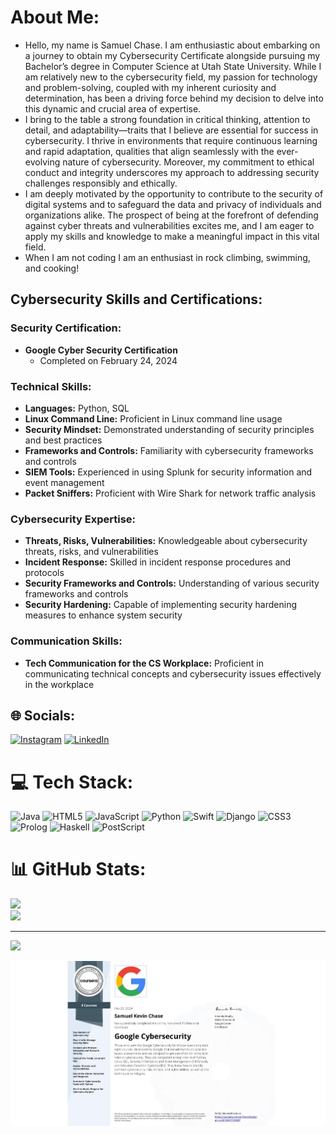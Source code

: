 #  About Me:
- Hello, my name is Samuel Chase. I am enthusiastic about embarking on a journey to obtain my Cybersecurity Certificate alongside pursuing my Bachelor’s degree in Computer Science at Utah State University. While I am relatively new to the cybersecurity field, my passion for technology and problem-solving, coupled with my inherent curiosity and determination, has been a driving force behind my decision to delve into this dynamic and crucial area of expertise.
- I bring to the table a strong foundation in critical thinking, attention to detail, and adaptability—traits that I believe are essential for success in cybersecurity. I thrive in environments that require continuous learning and rapid adaptation, qualities that align seamlessly with the ever-evolving nature of cybersecurity. Moreover, my commitment to ethical conduct and integrity underscores my approach to addressing security challenges responsibly and ethically.
- I am deeply motivated by the opportunity to contribute to the security of digital systems and to safeguard the data and privacy of individuals and organizations alike. The prospect of being at the forefront of defending against cyber threats and vulnerabilities excites me, and I am eager to apply my skills and knowledge to make a meaningful impact in this vital field. 
- When I am not coding I am an enthusiast in rock climbing, swimming, and cooking!

## Cybersecurity Skills and Certifications:

### Security Certification:
- **Google Cyber Security Certification**
  - Completed on February 24, 2024

### Technical Skills:
- **Languages:** Python, SQL
- **Linux Command Line:** Proficient in Linux command line usage
- **Security Mindset:** Demonstrated understanding of security principles and best practices
- **Frameworks and Controls:** Familiarity with cybersecurity frameworks and controls
- **SIEM Tools:** Experienced in using Splunk for security information and event management
- **Packet Sniffers:** Proficient with Wire Shark for network traffic analysis

### Cybersecurity Expertise:
- **Threats, Risks, Vulnerabilities:** Knowledgeable about cybersecurity threats, risks, and vulnerabilities
- **Incident Response:** Skilled in incident response procedures and protocols
- **Security Frameworks and Controls:** Understanding of various security frameworks and controls
- **Security Hardening:** Capable of implementing security hardening measures to enhance system security

### Communication Skills:
- **Tech Communication for the CS Workplace:** Proficient in communicating technical concepts and cybersecurity issues effectively in the workplace





## 🌐 Socials:
[![Instagram](https://img.shields.io/badge/Instagram-%23E4405F.svg?logo=Instagram&logoColor=white)](https://instagram.com/Samuelchase_)
[![LinkedIn](https://img.shields.io/badge/LinkedIn-%230077B5.svg?logo=linkedin&logoColor=white)](https://www.linkedin.com/in/samuel-chase-38276b2b2)


# 💻 Tech Stack:
![Java](https://img.shields.io/badge/java-%23ED8B00.svg?style=for-the-badge&logo=openjdk&logoColor=white) 
![HTML5](https://img.shields.io/badge/html5-%23E34F26.svg?style=for-the-badge&logo=html5&logoColor=white) 
![JavaScript](https://img.shields.io/badge/javascript-%23323330.svg?style=for-the-badge&logo=javascript&logoColor=%23F7DF1E) 
![Python](https://img.shields.io/badge/python-3670A0?style=for-the-badge&logo=python&logoColor=ffdd54) 
![Swift](https://img.shields.io/badge/swift-F54A2A?style=for-the-badge&logo=swift&logoColor=white) 
![Django](https://img.shields.io/badge/django-%23092E20.svg?style=for-the-badge&logo=django&logoColor=white)
![CSS3](https://img.shields.io/badge/CSS3-%231572B6.svg?style=for-the-badge&logo=css3&logoColor=white)
![Prolog](https://img.shields.io/badge/prolog-%235C5543.svg?style=for-the-badge&logo=prolog&logoColor=white)
![Haskell](https://img.shields.io/badge/haskell-%235C5543.svg?style=for-the-badge&logo=haskell&logoColor=white)
![PostScript](https://img.shields.io/badge/PostScript-%235C5543.svg?style=for-the-badge&logo=postscript&logoColor=white)


# 📊 GitHub Stats:
![](https://github-readme-stats.vercel.app/api?username=Samuelk-Chase&theme=default&hide_border=false&include_all_commits=true&count_private=false)<br/>
![](https://github-readme-streak-stats.herokuapp.com/?user=Samuelk-Chase&theme=default&hide_border=false)<br/>


---

[![](https://visitcount.itsvg.in/api?id=Samuelk-Chase&icon=2&color=8)](https://visitcount.itsvg.in)




![Image Description](GoogleCERT.jpeg)


